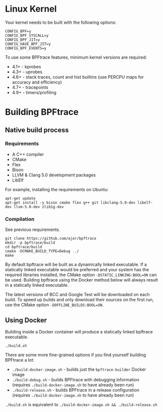 # Linux Kernel

Your kernel needs to be built with the following options:
```
CONFIG_BPF=y
CONFIG_BPF_SYSCALL=y
CONFIG_BPF_JIT=y
CONFIG_HAVE_BPF_JIT=y
CONFIG_BPF_EVENTS=y
```

To use some BPFtrace features, minimum kernel versions are required:
- 4.1+ - kprobes
- 4.3+ - uprobes
- 4.6+ - stack traces, count and hist builtins (use PERCPU maps for accuracy and efficiency)
- 4.7+ - tracepoints
- 4.9+ - timers/profiling


# Building BPFtrace

## Native build process

### Requirements

- A C++ compiler
- CMake
- Flex
- Bison
- LLVM & Clang 5.0 development packages
- LibElf

For example, installing the requirements on Ubuntu:

```
apt-get update
apt-get install -y bison cmake flex g++ git libclang-5.0-dev libelf-dev llvm-5.0-dev zlib1g-dev
```

### Compilation

See previous requirements.

```
git clone https://github.com/ajor/bpftrace
mkdir -p bpftrace/build
cd bpftrace/build
cmake -DCMAKE_BUILD_TYPE=Debug ../
make
```

By default bpftrace will be built as a dynamically linked executable. If a statically linked executable would be preferred and your system has the required libraries installed, the CMake option `-DSTATIC_LINKING:BOOL=ON` can be used. Building bpftrace using the Docker method below will always result in a statically linked executable.

The latest versions of BCC and Google Test will be downloaded on each build. To speed up builds and only download their sources on the first run, use the CMake option `-DOFFLINE_BUILDS:BOOL=ON`.

## Using Docker

Building inside a Docker container will produce a statically linked bpftrace executable.

`./build.sh`

There are some more fine-grained options if you find yourself building BPFtrace a lot:
- `./build-docker-image.sh` - builds just the `bpftrace-builder` Docker image
- `./build-debug.sh` - builds BPFtrace with debugging information (requires `./build-docker-image.sh` to have already been run)
- `./build-release.sh` - builds BPFtrace in a release configuration (requires `./build-docker-image.sh` to have already been run)

`./build.sh` is equivalent to `./build-docker-image.sh && ./build-release.sh`

